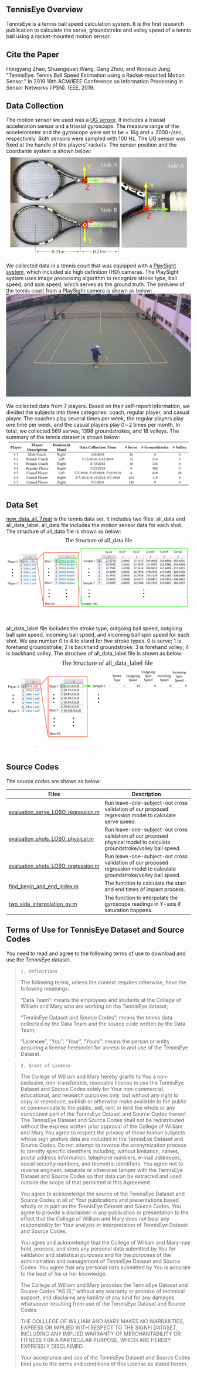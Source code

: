 ## TennisEye Overview
TennisEye is a tennis ball speed calculation system. It is the first research publication to calculate the serve, groundstroke and volley speed of a tennis ball using a racket-mounted motion sensor.


## Cite the Paper
Hongyang Zhao, Shuangquan Wang, Gang Zhou, and Woosub Jung. "TennisEye: Tennis Ball Speed Estimation using a Racket-mounted Motion Sensor." In 2019 18th ACM/IEEE Conference on Information Processing in Sensor Networks (IPSN). IEEE, 2019.


## Data Collection
The motion sensor we used was a [UG sensor](https://ubibrothers.wordpress.com/). It includes a triaxial acceleration sensor and a triaxial gyroscope. The measure range of the accelerometer and the gyroscope were set to be ± 16g and ± 2000◦/sec, respectively. Both sensors were sampled with 100 Hz. The UG sensor was fixed at the handle of the players’ rackets. The sensor position and the coordiante system is shown below:![Fig.sensor_position](./Figures/sensor_position.jpg)

We collected data in a tennis court that was equipped with a [PlaySight system](https://playsight.com/), which included six high definition (HD) cameras. The PlaySight system uses image processing algorithm to recognize stroke type, ball speed, and spin speed, which serves as the ground truth. The birdview of the tennis court from a PlaySight camera is shown as below:![Fig.birdview](./Figures/birdview.jpg)


We collected data from 7 players. Based on their self-report information, we divided the subjects into three categories: coach, regular player, and casual player. The coaches play several times per week, the regular players play one time per week, and the casual players play 0∼2 times per month. In total, we collected 569 serves, 1398 groundstrokes, and 18 volleys. The summary of the tennis dataset is shown below:![Fig.zepp_dataset](./Figures/zepp_dataset.jpg)


## Data Set
[new_data_all_7.mat](./Data/new_data_all_7.mat) is the tennis data set. It includes two files: all_data and all_data_label. all_data file includes the motion sensor data for each shot. The structure of all_data file is shown as below:![Fig.1](./Figures/all_data.jpg)

all_data_label file includes the stroke type, outgoing ball speed, outgoing ball spin speed, incoming ball speed, and incoming ball spin speed for each shot. We use number 0 to 4 to stand for five stroke types. 0 is serve; 1 is forehand groundstroke; 2 is backhand groundstroke; 3 is forehand volley; 4 is backhand volley. The structure of all_data_label file is shown as below:![Fig.2](./Figures/all_data_label.jpg)


## Source Codes
The source codes are shown as below:

| Files | Description |
| ----- | ----------- |
| [evaluation_serve_LOSO_regression.m](./Codes/evaluation_serve_LOSO_regression.m) | Run leave-one-subject-out cross validation of our proposed regression model to calculate serve speed. |
| [evaluation_shots_LOSO_physical.m](./Codes/evaluation_shots_LOSO_physical.m) | Run leave-one-subject-out cross validation of our proposed physical model to calculate groundstroke/volley ball speed. |
| [evaluation_shots_LOSO_regression.m](./Codes/evaluation_shots_LOSO_regression.m) | Run leave-one-subject-out cross validation of our proposed regression model to calculate groundstroke/volley ball speed. |
| [find_begin_and_end_index.m](./Codes/find_begin_and_end_index.m) | The function to calculate the start and end times of impact process. |
| [two_side_interpolation_gy.m](./Codes/two_side_interpolation_gy.m) | The function to interpolate the gyroscope readings in Y-axis if saturation happens. |


## Terms of Use for TennisEye Dataset and Source Codes

You need to read and agree to the following terms of use to download and use the TennisEye dataset.

>`1. Definitions`
>
>The following terms, unless the context requires otherwise, have the following meanings:
>
>“Data Team”: means the employees and students at the College of William and Mary who are working on the TennisEye dataset;
>
>“TennisEye Dataset and Source Codes”: means the tennis data collected by the Data Team and the source code written by the Data Team;
>
>“Licensee”, “You”, “Your”, “Yours”: means the person or entity acquiring a license hereunder for access to and use of the TennisEye Dataset.

>
>`2. Grant of License`
>
>The College of William and Mary hereby grants to You a non-exclusive, non-transferable, revocable license to use the TennisEye Dataset and Source Codes solely for Your non-commercial, educational, and research purposes only, but without any right to copy or reproduce, publish or otherwise make available to the public or communicate to the public, sell, rent or lend the whole or any constituent part of the TennisEye Dataset and Source Codes thereof. The TennisEye Dataset and Source Codes shall not be redistributed without the express written prior approval of the College of William and Mary You agree to respect the privacy of those human subjects whose sign gesture data are included in the TennisEye Dataset and Source Codes. Do not attempt to reverse the anonymization process to identify specific identifiers including, without limitation, names, postal address information, telephone numbers, e-mail addresses, social security numbers, and biometric identifiers. You agree not to reverse engineer, separate or otherwise tamper with the TennisEye Dataset and Source Codes so that data can be extracted and used outside the scope of that permitted in this Agreement.
>
>You agree to acknowledge the source of the TennisEye Dataset and Source Codes in all of Your publications and presentations based wholly or in part on the TennisEye Dataset and Source Codes. You agree to provide a disclaimer in any publication or presentation to the effect that the College of William and Mary does not bear any responsibility for Your analysis or interpretation of TennisEye Dataset and Source Codes.
>
>You agree and acknowledge that the College of William and Mary may hold, process, and store any personal data submitted by You for validation and statistical purposes and for the purposes of the administration and management of TennisEye Dataset and Source Codes. You agree that any personal data submitted by You is accurate to the best of his or her knowledge.
>
>The College of William and Mary provides the TennisEye Dataset and Source Codes "AS IS," without any warranty or promise of technical support, and disclaims any liability of any kind for any damages whatsoever resulting from use of the TennisEye Dataset and Source Codes.
>
>THE COLLLEGE OF WILLIAM AND MARY MAKES NO WARRANTIES, EXPRESS OR IMPLIED WITH RESPECT TO THE SIGNFI DATASET, INCLUDING ANY IMPLIED WARRANTY OF MERCHANTABILITY OR FITNESS FOR A PARTICULAR PURPOSE, WHICH ARE HEREBY EXPRESSLY DISCLAIMED.
>
>Your acceptance and use of the TennisEye Dataset and Source Codes bind you to the terms and conditions of this License as stated herein.
